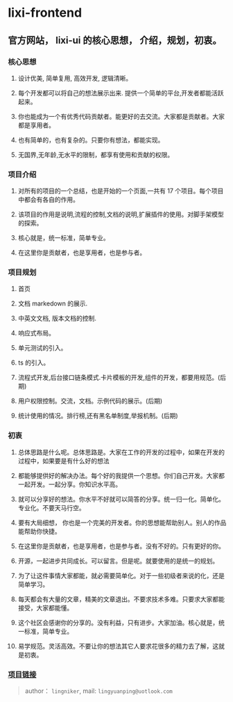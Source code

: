# lixi-frontend

## 官方网站， lixi-ui 的核心思想， 介绍，规划，初衷。

### 核心思想

1. 设计优美, 简单复用, 高效开发, 逻辑清晰。

2. 每个开发都可以将自己的想法展示出来. 提供一个简单的平台,开发者都能活跃起来。

3. 你也能成为一个有优秀代码贡献者。能更好的去交流。大家都是贡献者。大家都是享用者。

4. 也有简单的，也有复杂的。只要你有想法，都能实现。

5. 无国界,无年龄,无水平的限制，都享有使用和贡献的权限。

### 项目介绍

1. 对所有的项目的一个总结，也是开始的一个页面,一共有 17 个项目。每个项目中都会有各自的作用。

2. 该项目的作用是说明,流程的控制,文档的说明,扩展插件的使用。对脚手架模型的探索。

3. 核心就是，统一标准，简单专业。

4. 在这里你是贡献者，也是享用者，也是参与者。

### 项目规划

1. 首页

2. 文档 markedown 的展示.

3. 中英文文档, 版本文档的控制.

4. 响应式布局。

5. 单元测试的引入。

6. ts 的引入。

7. 流程式开发,后台接口链条模式.卡片模板的开发,组件的开发，都要用规范。(后期)

8. 用户权限控制。交流，文档。示例代码的展示。(后期)

9. 统计使用的情况。排行榜,还有黑名单制度,举报机制。(后期)


### 初衷

1. 总体思路是什么呢。总体思路是。大家在工作的开发的过程中，如果在开发的过程中，如果要是有什么好的想法

2. 都能够提供好的解决办法。每个好的我提供一个思想。你们自己开发。大家都一起开发。一起分享。你知识水平高。

3. 就可以分享好的想法。你水平不好就可以简答的分享。统一归一化。简单化。专业化。不要天马行空。

4. 要有大局细想， 你也是一个完美的开发者。你的思想能帮助别人。别人的作品能帮助你快捷。

5. 在这里你是贡献者，也是享用者，也是参与者。没有不好的。只有更好的你。

6. 开源，一起进步共同成长。可以留言。但是呢。就要使用的是统一的规划。

7. 为了让这件事情大家都能，就必需要简单化。对于一些初级者来说的化，还是简单学习。

8. 每天都会有大量的文章，精美的文章退出。不要求技术多难。只要求大家都能接受，大家都能懂。

9. 这个社区会感谢你的分享的。没有利益，只有进步。大家加油。核心就是，统一标准，简单专业。

10. 易学规范。灵活高效。不要让你的想法其它人要求花很多的精力去了解，这就是初衷。

### <a href="https://github.com/lixi-ui/lixi-frontend" target="_blank">项目链接</a>

> author： `lingniker`,  mail: `lingyuanping@uotlook.com`
